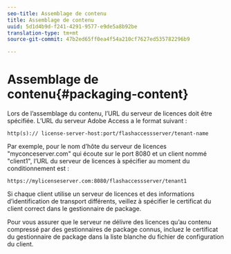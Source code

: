 ```yaml
---
seo-title: Assemblage de contenu
title: Assemblage de contenu
uuid: 5d1d4b9d-f241-4291-9577-e9de5a8b92be
translation-type: tm+mt
source-git-commit: 47b2ed65ff0ea4f54a210cf7627ed535782296b9

---
```



# Assemblage de contenu{#packaging-content}

Lors de l’assemblage du contenu, l’URL du serveur de licences doit être spécifiée. L’URL du serveur Adobe Access a le format suivant :

```
http(s):// license-server-host:port/flashaccessserver/tenant-name
```

Par exemple, pour le nom d’hôte du serveur de licences &quot;myconceserver.com&quot; qui écoute sur le port 8080 et un client nommé &quot;client1&quot;, l’URL du serveur de licences à spécifier au moment du conditionnement est :

```
https://mylicenseserver.com:8080/flashaccessserver/tenant1
```

Si chaque client utilise un serveur de licences et des informations d’identification de transport différents, veillez à spécifier le certificat du client correct dans le gestionnaire de package.

Pour vous assurer que le serveur ne délivre des licences qu’au contenu compressé par des gestionnaires de package connus, incluez le certificat du gestionnaire de package dans la liste blanche du fichier de configuration du client.
